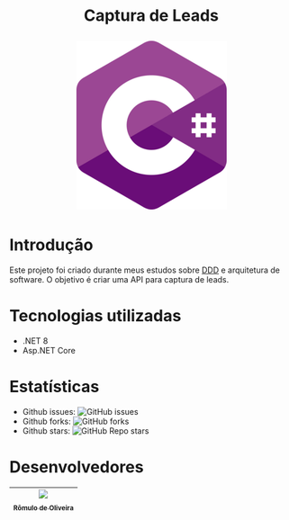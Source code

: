 <h1 align="center">
  <p align="center">Captura de Leads</p>
  <a href="#introdução"><img src="https://github.com/romulodeoliveira/romulodeoliveira/blob/main/img/csharp.png?raw=true" alt="Docusaurus"></a>
</h1>

# Introdução

Este projeto foi criado durante meus estudos sobre <a href="https://github.com/romulodeoliveira/AvoanteDigital/wiki">DDD</a> e arquitetura de software. O objetivo é criar uma API para captura de leads.

# Tecnologias utilizadas

- .NET 8
- Asp.NET Core

# Estatísticas

- Github issues: ![GitHub issues](https://img.shields.io/github/issues/romulodeoliveira/AvoanteDigital)
- Github forks: ![GitHub forks](https://img.shields.io/github/forks/romulodeoliveira/AvoanteDigital)
- Github stars: ![GitHub Repo stars](https://img.shields.io/github/stars/romulodeoliveira/AvoanteDigital)

# Desenvolvedores

| [<img src="https://avatars.githubusercontent.com/u/100490822?v=4" width=115><br><sub>Rômulo de Oliveira</sub>](https://github.com/romulodeoliveira) |
| :-------------------------------------------------------------------------------------------------------------------------------------------------: |
